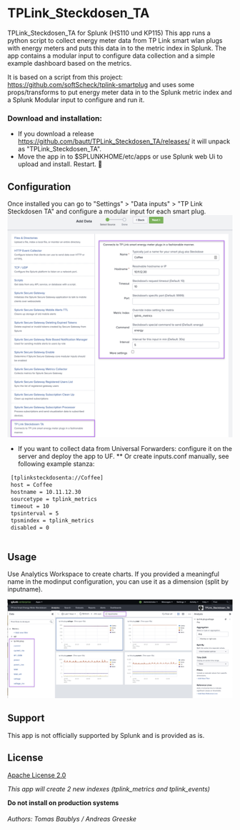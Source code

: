 # TPLink_Steckdosen_TA
TPLink_Steckdosen_TA for Splunk (HS110 und KP115)
This app runs a python script to collect energy meter data from TP Link smart wlan plugs with energy meters and puts this data in to the metric index in Splunk. The app contains a modular input to configure data collection and a simple example dashboard based on the metrics. <p>
It is based on a script from this project: https://github.com/softScheck/tplink-smartplug and uses some props/transforms to put energy meter data in to the Splunk metric index and a Splunk Modular input to configure and run it. 


### Download and installation:
* If you download a release https://github.com/bautt/TPLink_Steckdosen_TA/releases/ it will unpack as "TPLink_Steckdosen_TA".  
* Move the app in to $SPLUNKHOME/etc/apps or use Splunk web Ui to upload and install. Restart. :rocket:

## Configuration
Once installed you can go to  "Settings" > "Data inputs" > "TP Link Steckdosen TA" and configure a modular input for each smart plug.
 ![Configuration](modinput_screen.png)
 * If you want to collect data from Universal Forwarders: configure it on the server and deploy the app to UF. 
 ** Or create inputs.conf manually, see following example stanza: 
 
```  
 [tplinksteckdosenta://Coffee]
 host = Coffee
 hostname = 10.11.12.30
 sourcetype = tplink_metrics
 timeout = 10
 tpsinterval = 5
 tpsmindex = tplink_metrics
 disabled = 0
 
``` 
## Usage
 Use Analytics Workspace to create charts. If you provided a meaningful name in the modinput configuration, you can use it as a dimension (split by inputname).
 
  ![Analytics](analytics.png)


 
## Support

This app is not officially supported by Splunk and is provided as is.

## License

[Apache License 2.0](LICENSE.md)

*This app will create 2 new indexes (tplink_metrics and tplink_events)*

**Do not install on production systems**


###### Authors: Tomas Baublys /  Andreas Greeske
